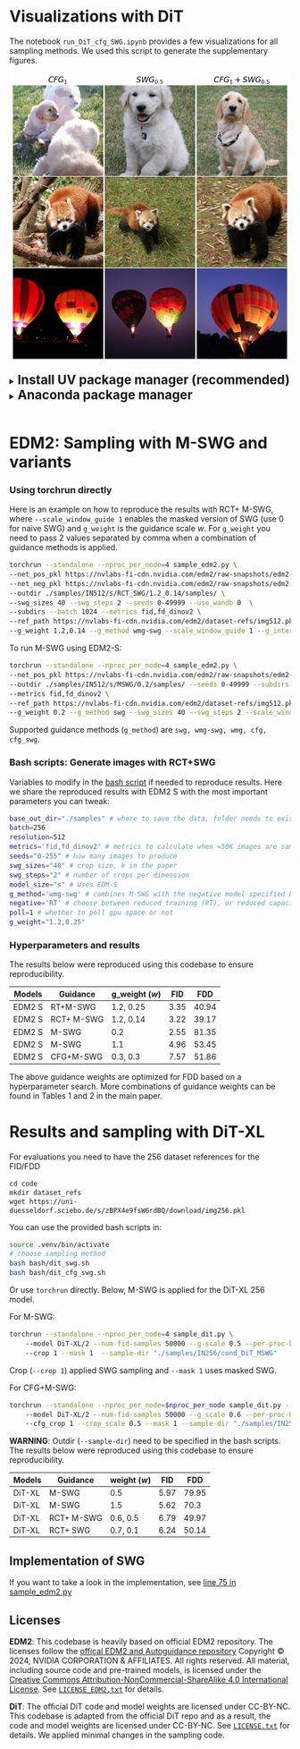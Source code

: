 
# Visualizations with DiT
The notebook `run_DiT_cfg_SWG.ipynb` provides a few visualizations for all sampling methods. We used this script to generate the supplementary figures.

[<img src="../figs/dit_CFG_SWG.jpg" alt="SWG" width="600">](dit_cfg_swg)

<details>
<summary><span style="font-size: 1.6em; ; font-weight: bold;">Install UV package manager (recommended)</span></summary>

# Setup virtual enviroments


```bash
curl -LsSf https://astral.sh/uv/install.sh | sh
```

### Create a virtual environment based on the pyproject.toml (Linux)
```bash
cd code
uv sync
```

### Activate the environment
```bash
source .venv/bin/activate
wandb login
```

</details>

<details>
<summary><span style="font-size: 1.6em; ; font-weight: bold;">Anaconda package manager</span></summary>

Below is relevant information on how we have generated our results.

```bash
conda create --name edm2 python=3.10
conda activate edm2
pip install numpy==1.25 wandb
wandb login
```

### Install Pytorch based on the specifications of your system
For more versions see https://pytorch.org/get-started/previous-versions/ 
For instance:
```
pip install torch==1.12.1+cu116 torchvision==0.13.1+cu116 torchaudio==0.12.1 --extra-index-url https://download.pytorch.org/whl/cu116
```

### Additional dependencies
```
pip install huggingface-hub==0.25.1
pip install click Pillow psutil requests pandas scipy tqdm 
pip install diffusers==0.26.3 accelerate==0.27.2
```
</details>

</br>

# EDM2: Sampling with M-SWG and variants
### Using torchrun directly
Here is an example on how to reproduce the results with RCT+ M-SWG, where `--scale_window_guide 1` enables the masked version of SWG (use 0 for naive SWG) and `g_weight` is the guidance scale $w$. For `g_weight` you need to pass 2 values separated by comma when a combination of guidance methods is applied.

```bash
torchrun --standalone --nproc_per_node=4 sample_edm2.py \
--net_pos_pkl https://nvlabs-fi-cdn.nvidia.com/edm2/raw-snapshots/edm2-img512-s/edm2-img512-s-2147483-0.100.pkl \
--net_neg_pkl https://nvlabs-fi-cdn.nvidia.com/edm2/raw-snapshots/edm2-img512-xs/edm2-img512-xs-0134217-0.100.pkl \
--outdir ./samples/IN512/s/RCT_SWG/1.2_0.14/samples/ \ 
--swg_sizes 40 --swg_steps 2 --seeds 0-49999 --use_wandb 0  \
--subdirs --batch 1024 --metrics fid,fd_dinov2 \
--ref_path https://nvlabs-fi-cdn.nvidia.com/edm2/dataset-refs/img512.pkl \ 
--g_weight 1.2,0.14 --g_method wmg-swg --scale_window_guide 1 --g_interval none 
```

To run M-SWG using EDM2-S:

```bash
torchrun --standalone --nproc_per_node=4 sample_edm2.py \
--net_pos_pkl https://nvlabs-fi-cdn.nvidia.com/edm2/raw-snapshots/edm2-img512-s/edm2-img512-s-2147483-0.100.pkl \
--outdir ./samples/IN512/s/MSWG/0.2/samples/ --seeds 0-49999 --subdirs --batch 1024 \ 
--metrics fid,fd_dinov2 \ 
--ref_path https://nvlabs-fi-cdn.nvidia.com/edm2/dataset-refs/img512.pkl \ 
--g_weight 0.2 --g_method swg --swg_sizes 40 --swg_steps 2 --scale_window_guide 1
```

Supported guidance methods (`g_method`) are `swg, wmg-swg, wmg, cfg, cfg_swg`. 

### Bash scripts: Generate images with RCT+SWG  
Variables to modify in the [bash script](bash/generate_wmg_swg.sh) if needed to reproduce results. Here we share the reproduced results with EDM2 S with the most important parameters you can tweak:   

```bash
base_out_dir="./samples" # where to save the data, folder needs to exist
batch=256
resolution=512
metrics='fid,fd_dinov2' # metrics to calculate when =50K images are sampled
seeds="0-255" # how many images to produce
swg_sizes="40" # crop size, k in the paper
swg_steps="2" # number of crops per dimension 
model_size="s" # Uses EDM-S
g_method='wmg-swg' # combines M-SWG with the negative model specified below 
negative='RT' # choose between reduced training (RT), or reduced capacity and training (RCT)
poll=1 # whether to poll gpu space or not
g_weight="1.2,0.25"
```

### Hyperparameters and results

The results below were reproduced using this codebase to ensure reproducibility.

| Models | Guidance | g_weight ($w$) | FID | FDD |
|-------|-------|-------|-------|-------|
| EDM2 S |   RT+M-SWG    |   1.2, 0.25    |     3.35  |    40.94   |
| EDM2 S | RCT+ M-SWG       |   1.2, 0.14    |      3.22 | 39.17       |
| EDM2 S | M-SWG      |     0.2  |    2.55   | 81.35      |
| EDM2 S | M-SWG      |    1.1   |   4.96    | 53.45      |
| EDM2 S | CFG+M-SWG      |    0.3, 0.3   |  7.57     | 51.86       |

The above guidance weights are optimized for FDD based on a hyperparameter search. More combinations of guidance weights can be found in Tables 1 and 2 in the main paper.


# Results and sampling with DiT-XL

For evaluations you need to have the 256 dataset references for the FID/FDD
```
cd code
mkdir dataset_refs 
wget https://uni-duesseldorf.sciebo.de/s/zBPX4e9fsW6rdBQ/download/img256.pkl

```

You can use the provided bash scripts in:
```bash
source .venv/bin/activate
# choose sampling method
bash bash/dit_swg.sh
bash bash/dit_cfg_swg.sh
```

Or use `torchrun` directly. Below, M-SWG is applied for the DiT-XL 256 model.

For M-SWG:
```bash
torchrun --standalone --nproc_per_node=4 sample_dit.py \ 
    --model DiT-XL/2 --num-fid-samples 50000 --g-scale 0.5 --per-proc-batch-size 32 \ 
    --crop 1 --mask 1  --sample-dir "./samples/IN256/cond_DiT_MSWG"
```
Crop (`--crop 1`) applied SWG sampling and `--mask 1` uses masked SWG.

For CFG+M-SWG:

```bash
torchrun --standalone --nproc_per_node=$nproc_per_node sample_dit.py --save_tar \ 
    --model DiT-XL/2 --num-fid-samples 50000 --g_scale 0.6 --per-proc-batch-size 32 \ 
    --cfg_crop 1 --crop_scale 0.5 --mask 1 --sample-dir "./samples/IN256/cond_DiT_CFG_MSWG"
```


**WARNING**: Outdir (`--sample-dir`) need to be specified in the bash scripts. The results below were reproduced using this codebase to ensure reproducibility.

| Models | Guidance | weight ($w$) | FID | FDD |
|-------|-------|-------|-------|-------|
| DiT-XL |   M-SWG    |   0.5   |  5.97 | 79.95    |
| DiT-XL | M-SWG       |  1.5   |    5.62  | 70.3         |
| DiT-XL | RCT+ M-SWG       |  0.6, 0.5  |   6.79 | 49.97    |
| DiT-XL | RCT+ SWG       |  0.7, 0.1  |  6.24    |  50.14     |


## Implementation of SWG
If you want to take a look in the implementation, see [line 75 in sample_edm2.py](sample_edm2.py#L75)

## Licenses
**EDM2**: This codebase is heavily based on official EDM2 repository. The licenses follow the [offical EDM2 and Autoguidance repository](https://github.com/NVlabs/edm2/tree/main)
Copyright &copy; 2024, NVIDIA CORPORATION & AFFILIATES. All rights reserved. All material, including source code and pre-trained models, is licensed under the [Creative Commons Attribution-NonCommercial-ShareAlike 4.0 International License](http://creativecommons.org/licenses/by-nc-sa/4.0/). See [`LICENSE_EDM2.txt`](LICENSE_EDM2.txt) for details.


**DiT**: The official DiT code and model weights are licensed under CC-BY-NC. This codebase is adapted from the official DiT repo and as a result, the code and model weights are licensed under CC-BY-NC. See [`LICENSE.txt`](LICENSE_DIT.txt) for details. We applied minimal changes in the sampling code.

